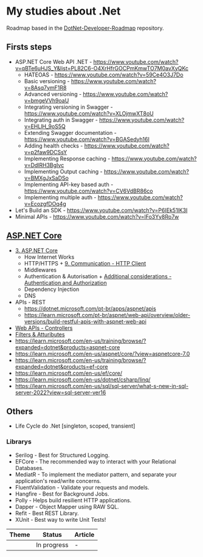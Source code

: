 # My studies about .Net

Roadmap based in the [DotNet-Developer-Roadmap](https://github.com/milanm/DotNet-Developer-Roadmap) repository.

## Firsts steps

- ASP.NET Core Web API .NET - https://www.youtube.com/watch?v=qBTe6uHJS_Y&list=PL82C6-O4XrHfrGOCPmKmwTO7M0avXyQKc
  - HATEOAS - https://www.youtube.com/watch?v=59Ce4O3J7Do
  - Basic versioning - https://www.youtube.com/watch?v=8Asq7ymF1R8
  - Advanced versioning - https://www.youtube.com/watch?v=bmgeVVh9oaU
  - Integrating versioning in Swagger - https://www.youtube.com/watch?v=XLOjmwXT8oU
  - Integrating auth in Swagger - https://www.youtube.com/watch?v=EHLlH_9oS5Q
  - Extending Swagger documentation - https://www.youtube.com/watch?v=BGASedyh16I
  - Adding health checks - https://www.youtube.com/watch?v=p2faw9DCSsY
  - Implementing Response caching - https://www.youtube.com/watch?v=DdlRH3BgIvc
  - Implementing Output caching - https://www.youtube.com/watch?v=BMXgJxSaDSo
  - Implementing API-key based auth - https://www.youtube.com/watch?v=CV6VdBR86co
  - Implementing multiple auth - https://www.youtube.com/watch?v=EcozgfDOq4g
- Let's Build an SDK - https://www.youtube.com/watch?v=P6IEk51lK3I
- Minimal APIs - https://www.youtube.com/watch?v=lFo3Yy8Ro7w


## [ASP.NET Core](https://github.com/milanm/DotNet-Developer-Roadmap?tab=readme-ov-file#3-aspnet-core)

- [3. ASP.NET Core](https://github.com/milanm/DotNet-Developer-Roadmap?tab=readme-ov-file#3-aspnet-core)
  - How Internet Works
  - HTTP/HTTPS + [9. Communication - HTTP Client](https://learn.microsoft.com/en-us/dotnet/api/system.net.http.httpclient?view=net-8.0)
  - Middlewares
  - Authentication & Autorisation + [Additional considerations - Authentication and Authorization](https://learn.microsoft.com/en-us/aspnet/web-api/overview/security/authentication-and-authorization-in-aspnet-web-api)
  - Dependency Injection
  - DNS
- APIs - REST
  - https://dotnet.microsoft.com/pt-br/apps/aspnet/apis
  - https://learn.microsoft.com/pt-br/aspnet/web-api/overview/older-versions/build-restful-apis-with-aspnet-web-api
- [Web APIs - Controllers](https://learn.microsoft.com/pt-br/training/modules/build-web-api-aspnet-core/)
- [Filters & Attuributes](https://learn.microsoft.com/en-us/aspnet/core/mvc/controllers/filters?view=aspnetcore-9.0)
- https://learn.microsoft.com/en-us/training/browse/?expanded=dotnet&products=aspnet-core
- https://learn.microsoft.com/en-us/aspnet/core/?view=aspnetcore-7.0
- https://learn.microsoft.com/en-us/training/browse/?expanded=dotnet&products=ef-core
- https://learn.microsoft.com/en-us/ef/core/
- https://learn.microsoft.com/en-us/dotnet/csharp/linq/
- https://learn.microsoft.com/en-us/sql/sql-server/what-s-new-in-sql-server-2022?view=sql-server-ver16

## Others

- Life Cycle do .Net [singleton, scoped, transient]

### Librarys

- Serilog - Best for Structured Logging.
- EFCore - The recommended way to interact with your Relational Databases.
- MediatR - To implement the mediator pattern, and separate your application's read/write concerns.
- FluentValidation - Validate your requests and models.
- Hangfire - Best for Background Jobs.
- Polly - Helps build resilient HTTP applications.
- Dapper - Object Mapper using RAW SQL.
- Refit - Best REST Library.
- XUnit - Best way to write Unit Tests!

| Theme          | Status           | Article        |
|----------------|----------------|----------------|
|  | In progress         | -              |

